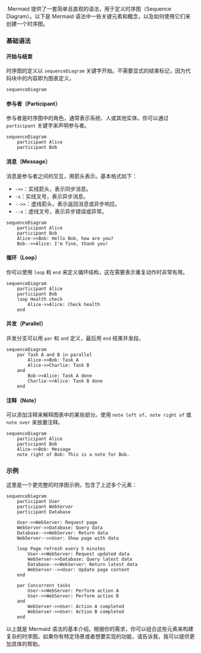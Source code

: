 ​	Mermaid 提供了一套简单且直观的语法，用于定义时序图（Sequence Diagram）。以下是 Mermaid 语法中一些关键元素和概念，以及如何使用它们来创建一个时序图。

### 基础语法

#### 开始与结束

时序图的定义以 `sequenceDiagram` 关键字开始。不需要显式的结束标记，因为代码块中的内容即为图表定义。

```mermaid
sequenceDiagram
```

#### 参与者（Participant）

参与者是时序图中的角色，通常表示系统、人或其他实体。你可以通过 `participant` 关键字来声明参与者。

```mermaid
sequenceDiagram
    participant Alice
    participant Bob
```

#### 消息（Message）
消息是参与者之间的交互，用箭头表示。基本格式如下：

- `->>`：实线箭头，表示同步消息。
- `-x`：实线叉号，表示异步消息。
- `-->>`：虚线箭头，表示返回消息或异步响应。
- `--x`：虚线叉号，表示异步错误或异常。

```mermaid
sequenceDiagram
    participant Alice
    participant Bob
    Alice->>Bob: Hello Bob, how are you?
    Bob-->>Alice: I'm fine, thank you!
```

#### 循环（Loop）
你可以使用 `loop` 和 `end` 来定义循环结构，这在需要表示重复动作时非常有用。

```mermaid
sequenceDiagram
    participant Alice
    participant Bob
    loop Health check
        Alice->>Alice: Check health
    end
```

#### 并发（Parallel）
并发分支可以用 `par` 和 `and` 定义，最后用 `end` 结束并发段。

```mermaid
sequenceDiagram
    par Task A and B in parallel
        Alice->>Bob: Task A
        Alice->>Charlie: Task B
    and
        Bob->>Alice: Task A done
        Charlie->>Alice: Task B done
    end
```

#### 注释（Note）

可以添加注释来解释图表中的某些部分。使用 `note left of`、`note right of` 或 `note over` 来放置注释。

```mermaid
sequenceDiagram
    participant Alice
    participant Bob
    Alice->>Bob: Message
    note right of Bob: This is a note for Bob.
```

### 示例

这里是一个更完整的时序图示例，包含了上述多个元素：

```mermaid
sequenceDiagram
    participant User
    participant WebServer
    participant Database

    User->>WebServer: Request page
    WebServer->>Database: Query data
    Database-->>WebServer: Return data
    WebServer-->>User: Show page with data

    loop Page refresh every 5 minutes
        User->>WebServer: Request updated data
        WebServer->>Database: Query latest data
        Database-->>WebServer: Return latest data
        WebServer-->>User: Update page content
    end

    par Concurrent tasks
        User->>WebServer: Perform action A
        User->>WebServer: Perform action B
    and
        WebServer->>User: Action A completed
        WebServer->>User: Action B completed
    end
```

以上就是 Mermaid 语法的基本介绍。根据你的需求，你可以组合这些元素来构建复杂的时序图。如果你有特定场景或者想要实现的功能，请告诉我，我可以提供更加具体的帮助。